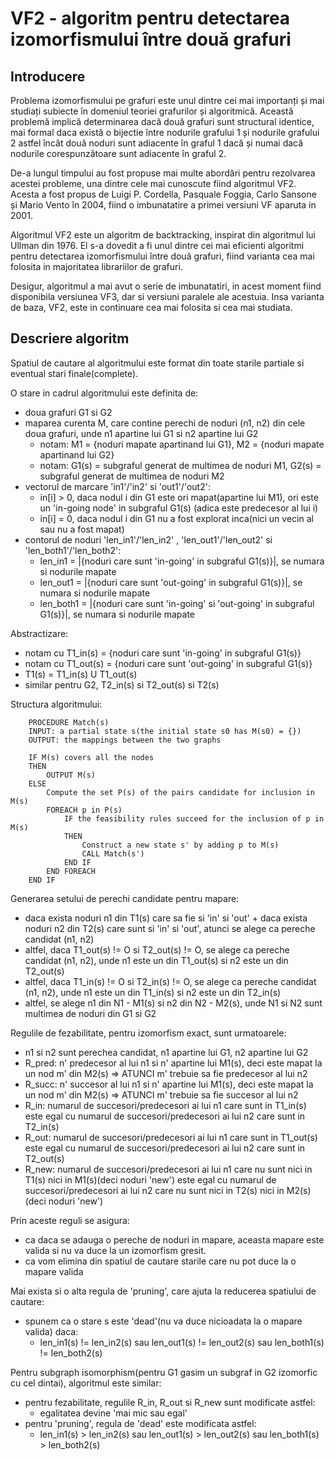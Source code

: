 # VF2 - algoritm pentru detectarea izomorfismului între două grafuri

## Introducere
Problema izomorfismului pe grafuri este unul dintre cei mai importanți și mai studiați subiecte în domeniul teoriei grafurilor și algoritmică. Această problemă implică determinarea dacă două grafuri sunt structural identice, mai formal daca există o bijectie între nodurile grafului 1 și nodurile grafului 2 astfel încât două noduri sunt adiacente în graful 1 dacă și numai dacă nodurile corespunzătoare sunt adiacente în graful 2.

De-a lungul timpului au fost propuse mai multe abordări pentru rezolvarea acestei probleme, una dintre cele mai cunoscute fiind algoritmul VF2. Acesta a fost propus de Luigi P. Cordella, Pasquale Foggia, Carlo Sansone și Mario Vento în 2004, fiind o imbunatatire a primei versiuni VF aparuta in 2001. 

Algoritmul VF2 este un algoritm de backtracking, inspirat din algoritmul lui Ullman din 1976.
El s-a dovedit a fi unul dintre cei mai eficienti algoritmi pentru detectarea izomorfismului între două grafuri, fiind varianta cea mai folosita in majoritatea librariilor de grafuri.

Desigur, algoritmul a mai avut o serie de imbunatatiri, in acest moment fiind disponibila versiunea VF3, dar si versiuni paralele ale acestuia. 
Insa varianta de baza, VF2, este in continuare cea mai folosita si cea mai studiata.

## Descriere algoritm
Spatiul de cautare al algoritmului este format din toate starile partiale si eventual stari finale(complete).

O stare in cadrul algoritmului este definita de:
- doua grafuri G1 si G2
- maparea curenta M, care contine perechi de noduri (n1, n2) din cele doua grafuri, unde n1 apartine lui G1 si n2 apartine lui G2
    - notam: M1 = {noduri mapate apartinand lui G1}, M2 = {noduri mapate apartinand lui G2}
    - notam: G1(s) = subgraful generat de multimea de noduri M1, G2(s) = subgraful generat de multimea de noduri M2
- vectorul de marcare 'in1'/'in2' si 'out1'/'out2':
    - in[i] > 0, daca nodul i din G1 este ori mapat(apartine lui M1), ori este un 'in-going node' in subgraful G1(s) (adica este predecesor al lui i)
    - in[i] = 0, daca nodul i din G1 nu a fost explorat inca(nici un vecin al sau nu a fost mapat)
- contorul de noduri 'len_in1'/'len_in2' , 'len_out1'/'len_out2' si 'len_both1'/'len_both2':
    - len_in1 = |{noduri care sunt 'in-going' in subgraful G1(s)}|, se numara si nodurile mapate
    - len_out1 = |{noduri care sunt 'out-going' in subgraful G1(s)}|, se numara si nodurile mapate
    - len_both1 = |{noduri care sunt 'in-going' si 'out-going' in subgraful G1(s)}|, se numara si nodurile mapate

Abstractizare:
- notam cu T1_in(s) = {noduri care sunt 'in-going' in subgraful G1(s)}
- notam cu T1_out(s) = {noduri care sunt 'out-going' in subgraful G1(s)}
- T1(s) = T1_in(s) U T1_out(s) 
- similar pentru G2, T2_in(s) si T2_out(s) si T2(s)

Structura algoritmului:
```
    PROCEDURE Match(s)
    INPUT: a partial state s(the initial state s0 has M(s0) = {})
    OUTPUT: the mappings between the two graphs
    
    IF M(s) covers all the nodes
    THEN 
        OUTPUT M(s)
    ELSE
        Compute the set P(s) of the pairs candidate for inclusion in M(s)
        FOREACH p in P(s)
            IF the feasibility rules succeed for the inclusion of p in M(s)
            THEN
                Construct a new state s' by adding p to M(s)
                CALL Match(s')
            END IF
        END FOREACH
    END IF 
```

Generarea setului de perechi candidate pentru mapare:
- daca exista noduri n1 din T1(s) care sa fie si 'in' si 'out' + daca exista noduri n2 din T2(s) care sunt si 'in' si 'out',
atunci se alege ca pereche candidat (n1, n2)
- altfel, daca T1_out(s) != O si T2_out(s) != O, se alege ca pereche candidat (n1, n2), unde n1 este un din T1_out(s) si n2 este un din T2_out(s)
- altfel, daca T1_in(s) != O si T2_in(s) != O, se alege ca pereche candidat (n1, n2), unde n1 este un din T1_in(s) si n2 este un din T2_in(s)
- altfel, se alege n1 din N1 - M1(s) si n2 din N2 - M2(s), unde N1 si N2 sunt multimea de noduri din G1 si G2

Regulile de fezabilitate, pentru izomorfism exact, sunt urmatoarele:
- n1 si n2 sunt perechea candidat, n1 apartine lui G1, n2 apartine lui G2
- R_pred: n' predecesor al lui n1 si n' apartine lui M1(s), deci este mapat la un nod m' din M2(s) => ATUNCI m' trebuie sa fie predecesor al lui n2 
- R_succ: n' succesor al lui n1 si n' apartine lui M1(s), deci este mapat la un nod m' din M2(s) => ATUNCI m' trebuie sa fie succesor al lui n2
- R_in: numarul de succesori/predecesori ai lui n1 care sunt in T1_in(s) este egal cu numarul de succesori/predecesori ai lui n2 care sunt in T2_in(s)
- R_out: numarul de succesori/predecesori ai lui n1 care sunt in T1_out(s) este egal cu numarul de succesori/predecesori ai lui n2 care sunt in T2_out(s)
- R_new: numarul de succesori/predecesori ai lui n1 care nu sunt nici in T1(s) nici in M1(s)(deci noduri 'new') este egal cu numarul de succesori/predecesori ai lui n2 care nu sunt nici in T2(s) nici in M2(s)(deci noduri 'new')

Prin aceste reguli se asigura:
- ca daca se adauga o pereche de noduri in mapare, aceasta mapare este valida si nu va duce la un izomorfism gresit.
- ca vom elimina din spatiul de cautare starile care nu pot duce la o mapare valida

Mai exista si o alta regula de 'pruning', care ajuta la reducerea spatiului de cautare:
- spunem ca o stare s este 'dead'(nu va duce nicioadata la o mapare valida) daca:
  - len_in1(s) != len_in2(s) sau len_out1(s) != len_out2(s) sau len_both1(s) != len_both2(s)


Pentru subgraph isomorphism(pentru G1 gasim un subgraf in G2 izomorfic cu cel dintai), algoritmul este similar:
- pentru fezabilitate, regulile R_in, R_out si R_new sunt modificate astfel:
  - egalitatea devine 'mai mic sau egal'
- pentru 'pruning', regula de 'dead' este modificata astfel:
  - len_in1(s) > len_in2(s) sau len_out1(s) > len_out2(s) sau len_both1(s) > len_both2(s)
